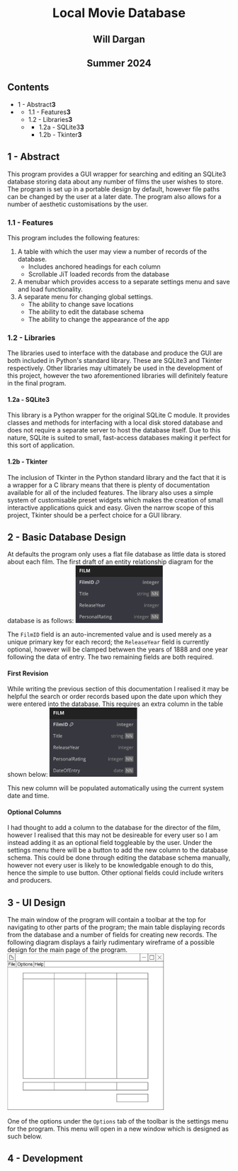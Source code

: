<link href="stylesheet.css" rel="stylesheet"></link>

# <p style="text-align: center;">Local Movie Database</p>
## <p style="text-align: center;">Will Dargan</p>
## <p style="text-align: center;">Summer 2024</p>
<div class="page"></div>

## Contents
<ul class="leaders">
    <li><span>1 - Abstract</span><span><strong>3</strong></span></li>
    <li class="nested">
        <ul class="leaders inner">
            <li><span>1.1 - Features</span><span><strong>3</strong></span></li>
            <li><span>1.2 - Libraries</span><span><strong>3</strong></span></li>
            <li class="nested">
                <ul class="leaders inner">
                    <li><span>1.2a - SQLite3</span><span><strong>3</strong></span></li>
                    <li><span>1.2b - Tkinter</span><span><strong>3</strong></span></li>
                </ul>
            </li>
        </ul>
    </li>
</ul>
<div class="page"></div>

## 1 - Abstract
This program provides a GUI wrapper for searching and editing an SQLite3 database storing data about any number of films the user wishes to store. The program is set up in a portable design by default, however file paths can be changed by the user at a later date. The program also allows for a number of aesthetic customisations by the user.
### 1.1 - Features
This program includes the following features:
1. A table with which the user may view a number of records of the database.
   * Includes anchored headings for each column
   * Scrollable JiT loaded records from the database
2. A menubar which provides access to a separate settings menu and save and load functionality.
3. A separate menu for changing global settings.
   * The ability to change save locations
   * The ability to edit the database schema
   * The ability to change the appearance of the app
### 1.2 - Libraries
The libraries used to interface with the database and produce the GUI are both included in Python's standard library. These are SQLite3 and Tkinter respectively. Other libraries may ultimately be used in the development of this project, however the two aforementioned libraries will definitely feature in the final program.
#### 1.2a - SQLite3
This library is a Python wrapper for the original SQLite C module. It provides classes and methods for interfacing with a local disk stored database and does not require a separate server to host the database itself. Due to this nature, SQLite is suited to small, fast-access databases making it perfect for this sort of application.
#### 1.2b - Tkinter
The inclusion of Tkinter in the Python standard library and the fact that it is a wrapper for a C library means that there is plenty of documentation available for all of the included features. The library also uses a simple system of customisable preset widgets which makes the creation of small interactive applications quick and easy. Given the narrow scope of this project, Tkinter should be a perfect choice for a GUI library.
<div class="page"></div>

## 2 - Basic Database Design
At defaults the program only uses a flat file database as little data is stored about each film. The first draft of an entity relationship diagram for the database is as follows:
<img style="width: 40%;" src="images/local-movie-database.svg">

The `FilmID` field is an auto-incremented value and is used merely as a unique primary key for each record; the `ReleaseYear` field is currently optional, however will be clamped betwwen the years of 1888 and one year following the data of entry. The two remaining fields are both required.
#### First Revision
While writing the previous section of this documentation I realised it may be helpful the search or order records based upon the date upon which they were entered into the database. This requires an extra column in the table shown below:
<img style="width: 40%;" src="images/first-revision.svg">

This new column will be populated automatically using the current system date and time.
#### Optional Columns
I had thought to add a column to the database for the director of the film, however I realised that this may not be desireable for every user so I am instead adding it as an optional field toggleable by the user. Under the settings menu there will be a button to add the new column to the database schema. This could be done through editing the database schema manually, however not every user is likely to be knowledgable enough to do this, hence the simple to use button. Other optional fields could include writers and producers.
<div class="page"></div>

## 3 - UI Design
The main window of the program will contain a toolbar at the top for navigating to other parts of the program; the main table displaying records from the database and a number of fields for creating new records. The following diagram displays a fairly rudimentary wireframe of a possible design for the main page of the program.
<img style="width: 70%;" src="images/main_window.svg">

One of the options under the `Options` tab of the toolbar is the settings menu for the program. This menu will open in a new window which is designed as such below.
<div class="page"></div>

## 4 - Development
